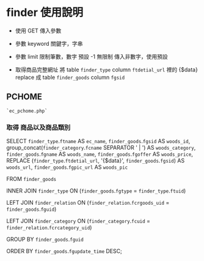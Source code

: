 # finder 使用說明
*	使用 GET 傳入參數
*	參數 keyword 
	關鍵字，字串
*	參數 limit
	限制筆數，數字
	預設 -1 無限制
	傳入非數字，使用預設

*	取得商品完整網址
	將 table `finder_type` column `ftdetial_url` 裡的 {$data}
	replace 成 table `finder_goods` column `fgsid` 

## PCHOME 
	`ec_pchome.php`
	

### 取得 商品以及商品類別

SELECT 
	`finder_type`.`ftname` AS `ec_name`,
	`finder_goods`.`fgsid` AS `woods_id`, 
	group_concat(`finder_category`.`fcname` SEPARATOR ' | ') AS `woods_category`, 
	`finder_goods`.`fgname` AS `woods_name`, 
	`finder_goods`.`fgoffer` AS `woods_price`,
	REPLACE (`finder_type`.`ftdetial_url`, '{$data}', `finder_goods`.`fgsid`) AS `woods_url`, 
	`finder_goods`.`fgpic_url` AS `woods_pic`

FROM `finder_goods`

INNER JOIN `finder_type`
	ON (`finder_goods`.`fgtype` = `finder_type`.`ftuid`)

LEFT JOIN `finder_relation` ON (`finder_relation`.`fcrgoods_uid` = `finder_goods`.`fguid`)

LEFT JOIN `finder_category` ON (`finder_category`.`fcuid` = `finder_relation`.`fcrcategory_uid`)

GROUP BY `finder_goods`.`fguid`

ORDER BY `finder_goods`.`fgupdate_time` DESC;
